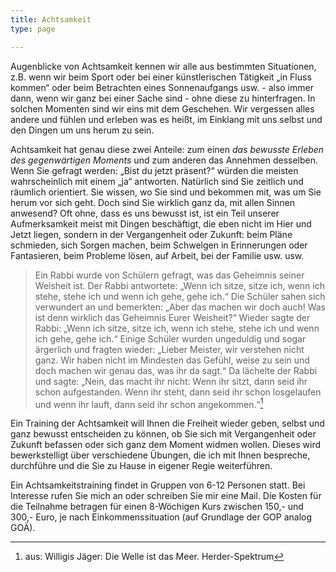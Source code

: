 ```yaml
---
title: Achtsamkeit
type: page

---
```

Augenblicke von Achtsamkeit kennen wir alle aus bestimmten Situationen, z.B. wenn wir beim Sport oder bei einer künstlerischen Tätigkeit „in Fluss kommen“ oder beim Betrachten eines Sonnenaufgangs usw. - also immer dann, wenn wir ganz bei einer Sache sind - ohne diese zu hinterfragen. In solchen Momenten sind wir eins mit dem Geschehen. Wir vergessen alles andere und fühlen und erleben was es heißt, im Einklang mit uns selbst und den Dingen um uns herum zu sein.

Achtsamkeit hat genau diese zwei Anteile: zum einen *das bewusste Erleben des gegenwärtigen Moments* und zum anderen das Annehmen desselben. Wenn Sie gefragt werden: „Bist du jetzt präsent?“ würden die meisten wahrscheinlich mit einem „ja“ antworten. Natürlich sind Sie zeitlich und räumlich orientiert. Sie wissen, wo Sie sind und bekommen mit, was um Sie herum vor sich geht. Doch sind Sie wirklich ganz da, mit allen Sinnen anwesend? Oft ohne, dass es uns bewusst ist, ist ein Teil unserer Aufmerksamkeit meist mit Dingen beschäftigt, die eben nicht im Hier und Jetzt liegen, sondern in der Vergangenheit oder Zukunft: beim Pläne schmieden, sich Sorgen machen, beim Schwelgen in Erinnerungen oder Fantasieren, beim Probleme lösen, auf Arbeit, bei der Familie usw. usw.

> Ein Rabbi wurde von Schülern gefragt, was das Geheimnis seiner Weisheit ist. Der Rabbi antwortete: „Wenn ich sitze, sitze ich, wenn ich stehe, stehe ich und wenn ich gehe, gehe ich.“ Die Schüler sahen sich verwundert an und bemerkten: „Aber das machen wir doch auch! Was ist denn wirklich das Geheimnis Eurer Weisheit?“ Wieder sagte der Rabbi: „Wenn ich sitze, sitze ich, wenn ich stehe, stehe ich und wenn ich gehe, gehe ich.“ Einige Schüler wurden ungeduldig und sogar ärgerlich und fragten wieder: „Lieber Meister, wir verstehen nicht ganz. Wir haben nicht im Mindesten das Gefühl, weise zu sein und doch machen wir genau das, was ihr da sagt.“ Da lächelte der Rabbi und sagte: „Nein, das macht ihr nicht: Wenn ihr sitzt, dann seid ihr schon aufgestanden. Wenn ihr steht, dann seid ihr schon losgelaufen und wenn ihr lauft, dann seid ihr schon angekommen.“[^1]

Ein Training der Achtsamkeit will Ihnen die Freiheit wieder geben, selbst und ganz bewusst entscheiden zu können, ob Sie sich mit Vergangenheit oder Zukunft befassen oder sich ganz dem Moment widmen wollen. Dieses wird bewerkstelligt über verschiedene Übungen, die ich mit Ihnen bespreche, durchführe und die Sie zu Hause in eigener Regie weiterführen.

Ein Achtsamkeitstraining findet in Gruppen von 6-12 Personen statt. Bei Interesse rufen Sie mich an oder schreiben Sie mir eine Mail. Die Kosten für die Teilnahme betragen für einen 8-Wöchigen Kurs zwischen 150,- und 300,- Euro, je nach Einkommenssituation (auf Grundlage der GOP analog GOÄ). 

[^1]: aus: Willigis Jäger: Die Welle ist das Meer. Herder-Spektrum
